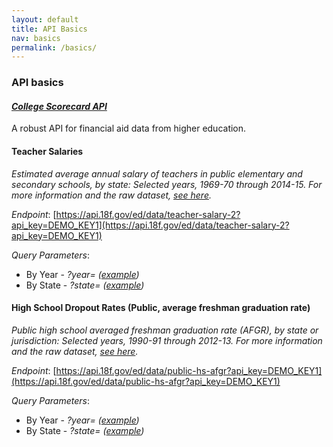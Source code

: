 ```yaml
---
layout: default
title: API Basics
nav: basics
permalink: /basics/
---
```


### API basics

#### *[College Scorecard API](https://collegescorecard.ed.gov/data/documentation/)*  

A robust API for financial aid data from higher education.

#### Teacher Salaries 

_Estimated average annual salary of teachers in public elementary and secondary schools, by state: Selected years, 1969-70 through 2014-15. For more information and the raw dataset, [see here](https://nces.ed.gov/programs/digest/d15/tables/dt15_211.60.asp?current=yes)._

*Endpoint*: [https://api.18f.gov/ed/data/teacher-salary-2?api_key=DEMO_KEY1](https://api.18f.gov/ed/data/teacher-salary-2?api_key=DEMO_KEY1)

*Query Parameters*:    
* By Year - _?year=  ([example](https://api.18f.gov/ed/data/teacher-salary-2?api_key=DEMO_KEY1&year=1999-2000))_  
* By State - _?state=  ([example](https://api.18f.gov/ed/data/teacher-salary-2?api_key=DEMO_KEY1&state=alaska))_   

#### High School Dropout Rates (Public, average freshman graduation rate)

_Public high school averaged freshman graduation rate (AFGR), by state or jurisdiction: Selected years, 1990-91 through 2012-13. For more information and the raw dataset, [see here](https://nces.ed.gov/programs/digest/d15/tables/dt15_219.35.asp?current=yes)._

*Endpoint*: [https://api.18f.gov/ed/data/public-hs-afgr?api_key=DEMO_KEY1](https://api.18f.gov/ed/data/public-hs-afgr?api_key=DEMO_KEY1)  

*Query Parameters*:    
* By Year - _?year=  ([example](https://api.18f.gov/ed/data/public-hs-afgr?api_key=DEMO_KEY1&year=1999-2000))_  
* By State - _?state=  ([example](https://api.18f.gov/ed/data/public-hs-afgr?api_key=DEMO_KEY1&state=alaska))_   



<body id="basics"></body>
